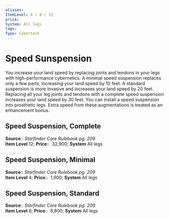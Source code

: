 ```yaml
---
aliases: 
ItemLevel: 4 / 8 / 12
price:  
System: All legs
tags: 
Type: Cybertech
---
```


# Speed Sunspension

You increase your land speed by replacing joints and tendons in your legs with high-performance cybernetics. A minimal speed suspension replaces only a few parts, increasing your land speed by 10 feet. A standard suspension is more invasive and increases your land speed by 20 feet. Replacing all your leg joints and tendons with a complete speed suspension increases your land speed by 30 feet. You can install a speed suspension into prosthetic legs. Extra speed from these augmentations is treated as an enhancement bonus.  

## Speed Suspension, Complete

**Source**:: _Starfinder Core Rulebook pg. 209_  
**Item Level** 12;
**Price**::  32,900; **System** All legs  
  

## Speed Suspension, Minimal

**Source**:: _Starfinder Core Rulebook pg. 209_  
**Item Level** 4;
**Price**::  1,900; **System** All legs  
  

## Speed Suspension, Standard

**Source**:: _Starfinder Core Rulebook pg. 209_  
**Item Level** 8;
**Price**::  8,800; **System** All legs
